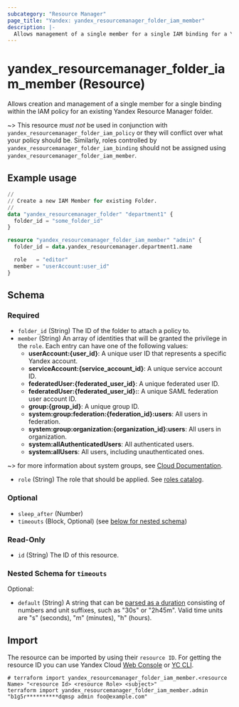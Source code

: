 ```yaml
---
subcategory: "Resource Manager"
page_title: "Yandex: yandex_resourcemanager_folder_iam_member"
description: |-
  Allows management of a single member for a single IAM binding for a Yandex Resource Manager folder.
---
```


# yandex_resourcemanager_folder_iam_member (Resource)

Allows creation and management of a single member for a single binding within the IAM policy for an existing Yandex Resource Manager folder.

~> This resource *must not* be used in conjunction with `yandex_resourcemanager_folder_iam_policy` or they will conflict over what your policy should be. Similarly, roles controlled by `yandex_resourcemanager_folder_iam_binding` should not be assigned using `yandex_resourcemanager_folder_iam_member`.

## Example usage

```terraform
//
// Create a new IAM Member for existing Folder.
//
data "yandex_resourcemanager_folder" "department1" {
  folder_id = "some_folder_id"
}

resource "yandex_resourcemanager_folder_iam_member" "admin" {
  folder_id = data.yandex_resourcemanager.department1.name

  role   = "editor"
  member = "userAccount:user_id"
}
```

<!-- schema generated by tfplugindocs -->
## Schema

### Required

- `folder_id` (String) The ID of the folder to attach a policy to.
- `member` (String) An array of identities that will be granted the privilege in the `role`. Each entry can have one of the following values:
  * **userAccount:{user_id}**: A unique user ID that represents a specific Yandex account.
  * **serviceAccount:{service_account_id}**: A unique service account ID.
  * **federatedUser:{federated_user_id}**: A unique federated user ID.
  * **federatedUser:{federated_user_id}:**: A unique SAML federation user account ID.
  * **group:{group_id}**: A unique group ID.
  * **system:group:federation:{federation_id}:users**: All users in federation.
  * **system:group:organization:{organization_id}:users**: All users in organization.
  * **system:allAuthenticatedUsers**: All authenticated users.
  * **system:allUsers**: All users, including unauthenticated ones.

~> for more information about system groups, see [Cloud Documentation](https://yandex.cloud/docs/iam/concepts/access-control/system-group).
- `role` (String) The role that should be applied. See [roles catalog](https://yandex.cloud/docs/iam/roles-reference).

### Optional

- `sleep_after` (Number)
- `timeouts` (Block, Optional) (see [below for nested schema](#nestedblock--timeouts))

### Read-Only

- `id` (String) The ID of this resource.

<a id="nestedblock--timeouts"></a>
### Nested Schema for `timeouts`

Optional:

- `default` (String) A string that can be [parsed as a duration](https://pkg.go.dev/time#ParseDuration) consisting of numbers and unit suffixes, such as "30s" or "2h45m". Valid time units are "s" (seconds), "m" (minutes), "h" (hours).

## Import

The resource can be imported by using their `resource ID`. For getting the resource ID you can use Yandex Cloud [Web Console](https://console.yandex.cloud) or [YC CLI](https://yandex.cloud/docs/cli/quickstart).

```shell
# terraform import yandex_resourcemanager_folder_iam_member.<resource Name> "<resource Id> <resource Role> <subject>"
terraform import yandex_resourcemanager_folder_iam_member.admin "b1g5r**********dqmsp admin foo@example.com"
```
